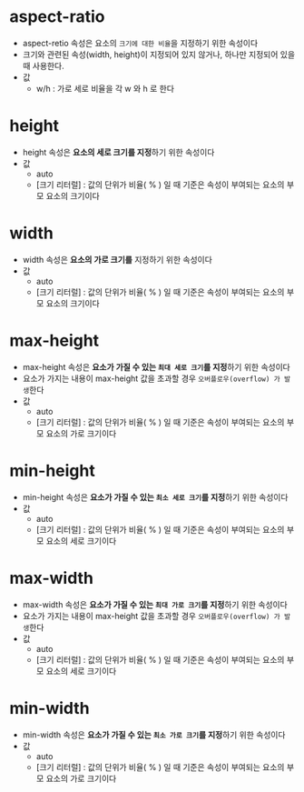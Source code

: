 # aspect-ratio
* aspect-retio 속성은 요소의 `크기에 대한 비율`을 지정하기 위한 속성이다
* 크기와 관련된 속성(width, height)이 지정되어 있지 않거나, 하나만 지정되어 있을 때 사용한다.
* 값
    * w/h : 가로 세로 비율을 각 w 와 h 로 한다
# height
* height 속성은 **요소의 세로 크기를 지정**하기 위한 속성이다
* 값
    * auto
    * [크기 리터럴] : 값의 단위가 비율( % ) 일 때 기준은 속성이 부여되는 요소의 부모 요소의 크기이다
# width
* width 속성은 **요소의 가로 크기를** 지정하기 위한 속성이다
* 값
    * auto
    * [크기 리터럴] : 값의 단위가 비율( % ) 일 때 기준은 속성이 부여되는 요소의 부모 요소의 크기이다
# max-height
* max-height 속성은 **요소가 가질 수 있는 `최대 세로 크기`를 지정**하기 위한 속성이다
* 요소가 가지는 내용이 max-height 값을 초과할 경우 `오버플로우(overflow) 가 발생`한다
* 값
    * auto
    * [크기 리터럴] : 값의 단위가 비율( % ) 일 때 기준은 속성이 부여되는 요소의 부모 요소의 가로 크기이다
# min-height
* min-height 속성은 **요소가 가질 수 있는 `최소 세로 크기`를 지정**하기 위한 속성이다
* 값
    * auto
    * [크기 리터럴] : 값의 단위가 비율( % ) 일 때 기준은 속성이 부여되는 요소의 부모 요소의 세로 크기이다
# max-width
* max-width 속성은 **요소가 가질 수 있는 `최대 가로 크기`를 지정**하기 위한 속성이다
* 요소가 가지는 내용이 max-height 값을 초과할 경우 `오버플로우(overflow) 가 발생`한다
* 값
    * auto
    * [크기 리터럴] : 값의 단위가 비율( % ) 일 때 기준은 속성이 부여되는 요소의 부모 요소의 세로 크기이다
# min-width
* min-width 속성은 **요소가 가질 수 있는 `최소 가로 크기`를 지정**하기 위한 속성이다
* 값
    * auto
    * [크기 리터럴] : 값의 단위가 비율( % ) 일 때 기준은 속성이 부여되는 요소의 부모 요소의 가로 크기이다